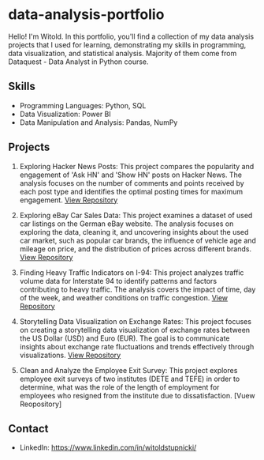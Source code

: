 # data-analysis-portfolio

Hello! I'm Witold. In this portfolio, you'll find a collection of my data analysis projects that I used for learning, demonstrating my skills in programming, data visualization, and statistical analysis. Majority of them come from Dataquest - Data Analyst in Python course.

## Skills

- Programming Languages: Python, SQL
- Data Visualization: Power BI
- Data Manipulation and Analysis: Pandas, NumPy

## Projects

1. Exploring Hacker News Posts: This project compares the popularity and engagement of 'Ask HN' and 'Show HN' posts on Hacker News. The analysis focuses on the number of comments and points received by each post type and identifies the optimal posting times for maximum engagement. [View Repository](https://github.com/WitoldStupnicki/exploring-hacker-news-posts)

2. Exploring eBay Car Sales Data: This project examines a dataset of used car listings on the German eBay website. The analysis focuses on exploring the data, cleaning it, and uncovering insights about the used car market, such as popular car brands, the influence of vehicle age and mileage on price, and the distribution of prices across different brands. [View Repository](https://github.com/WitoldStupnicki/ebay-car-sales-data-analysis)

3. Finding Heavy Traffic Indicators on I-94: This project analyzes traffic volume data for Interstate 94 to identify patterns and factors contributing to heavy traffic. The analysis covers the impact of time, day of the week, and weather conditions on traffic congestion. [View Repository](https://github.com/WitoldStupnicki/i94-heavy-traffic-indicators)

4. Storytelling Data Visualization on Exchange Rates: This project focuses on creating a storytelling data visualization of exchange rates between the US Dollar (USD) and Euro (EUR). The goal is to communicate insights about exchange rate fluctuations and trends effectively through visualizations. [View Repository](https://github.com/WitoldStupnicki/exchange-rates-data-visualization)

5. Clean and Analyze the Employee Exit Survey: This project explores employee exit surveys of two institutes (DETE and TEFE) in order to determine, what was the role of the length of employment for employees who resigned from the institute due to dissatisfaction. [Vuew Reopository]

## Contact

- LinkedIn: https://www.linkedin.com/in/witoldstupnicki/
